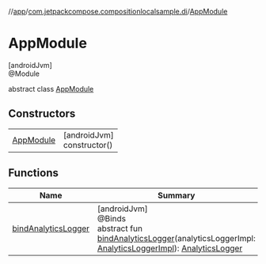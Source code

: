 //[app](../../../index.md)/[com.jetpackcompose.compositionlocalsample.di](../index.md)/[AppModule](index.md)

# AppModule

[androidJvm]\
@Module

abstract class [AppModule](index.md)

## Constructors

| | |
|---|---|
| [AppModule](-app-module.md) | [androidJvm]<br>constructor() |

## Functions

| Name | Summary |
|---|---|
| [bindAnalyticsLogger](bind-analytics-logger.md) | [androidJvm]<br>@Binds<br>abstract fun [bindAnalyticsLogger](bind-analytics-logger.md)(analyticsLoggerImpl: [AnalyticsLoggerImpl](../../com.softzino.autoofix.base.utils.analyticslogger/-analytics-logger-impl/index.md)): [AnalyticsLogger](../../com.softzino.autoofix.base.utils.analyticslogger/-analytics-logger/index.md) |
